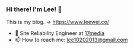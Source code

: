 ### Hi there! I'm Lee! 👋

This is my blog. -> https://www.leewei.co/

- 🔭 Site Reliability Engineer at [17media](https://github.com/17media)
- 📫  How to reach me: lee10202013@gmail.com
